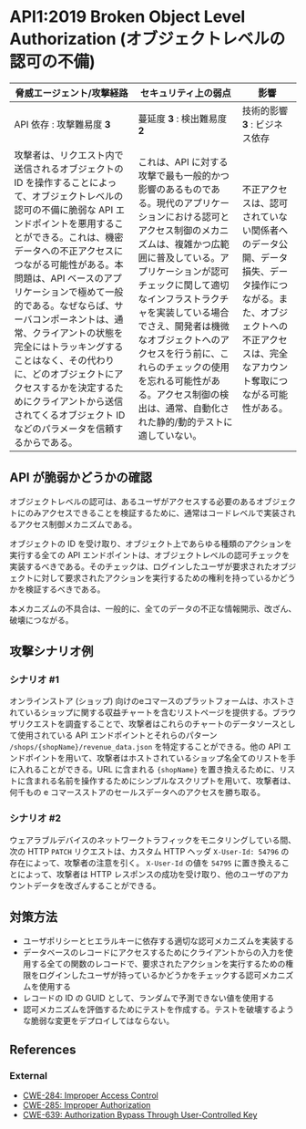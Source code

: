 API1:2019 Broken Object Level Authorization (オブジェクトレベルの認可の不備)
===========================================

| 脅威エージェント/攻撃経路 | セキュリティ上の弱点 | 影響 |
| - | - | - |
| API 依存 : 攻撃難易度 **3** | 蔓延度 **3** : 検出難易度 **2** | 技術的影響 **3** : ビジネス依存 |
| 攻撃者は、リクエスト内で送信されるオブジェクトの ID を操作することによって、オブジェクトレベルの認可の不備に脆弱な API エンドポイントを悪用することができる。これは、機密データへの不正アクセスにつながる可能性がある。本問題は、API ベースのアプリケーションで極めて一般的である。なぜならば、サーバコンポーネントは、通常、クライアントの状態を完全にはトラッキングすることはなく、その代わりに、どのオブジェクトにアクセスするかを決定するためにクライアントから送信されてくるオブジェクト ID などのパラメータを信頼するからである。 | これは、API に対する攻撃で最も一般的かつ影響のあるものである。現代のアプリケーションにおける認可とアクセス制御のメカニズムは、複雑かつ広範囲に普及している。アプリケーションが認可チェックに関して適切なインフラストラクチャを実装している場合でさえ、開発者は機微なオブジェクトへのアクセスを行う前に、これらのチェックの使用を忘れる可能性がある。アクセス制御の検出は、通常、自動化された静的/動的テストに適していない。 | 不正アクセスは、認可されていない関係者へのデータ公開、データ損失、データ操作につながる。また、オブジェクトへの不正アクセスは、完全なアカウント奪取につながる可能性がある。 |


## API が脆弱かどうかの確認

オブジェクトレベルの認可は、あるユーザがアクセスする必要のあるオブジェクトにのみアクセスできることを検証するために、通常はコードレベルで実装されるアクセス制御メカニズムである。

オブジェクトの ID を受け取り、オブジェクト上であらゆる種類のアクションを実行する全ての API エンドポイントは、オブジェクトレベルの認可チェックを実装するべきである。そのチェックは、ログインしたユーザが要求されたオブジェクトに対して要求されたアクションを実行するための権利を持っているかどうかを検証するべきである。

本メカニズムの不具合は、一般的に、全てのデータの不正な情報開示、改ざん、破壊につながる。


## 攻撃シナリオ例

### シナリオ #1

オンラインストア (ショップ) 向けのeコマースのプラットフォームは、ホストされているショップに関する収益チャートを含むリストページを提供する。ブラウザリクエストを調査することで、攻撃者はこれらのチャートのデータソースとして使用されている API エンドポイントとそれらのパターン `/shops/{shopName}/revenue_data.json` を特定することができる。他の API エンドポイントを用いて、攻撃者はホストされているショップ名全てのリストを手に入れることができる。URL に含まれる `{shopName}` を置き換えるために、リストに含まれる名前を操作するためにシンプルなスクリプトを用いて、攻撃者は、何千もの e コマースストアのセールスデータへのアクセスを勝ち取る。

### シナリオ #2

ウェアラブルデバイスのネットワークトラフィックをモニタリングしている間、次の HTTP `PATCH` リクエストは、カスタム HTTP ヘッダ `X-User-Id: 54796` の存在によって、攻撃者の注意を引く。 `X-User-Id` の値を `54795` に置き換えることによって、攻撃者は HTTP レスポンスの成功を受け取り、他のユーザのアカウントデータを改ざんすることができる。


## 対策方法

* ユーザポリシーとヒエラルキーに依存する適切な認可メカニズムを実装する
* データベースのレコードにアクセスするためにクライアントからの入力を使用する全ての関数のレコードで、要求されたアクションを実行するための権限をログインしたユーザが持っているかどうかをチェックする認可メカニズムを使用する
* レコードの ID の GUID として、ランダムで予測できない値を使用する
* 認可メカニズムを評価するためにテストを作成する。テストを破壊するような脆弱な変更をデプロイしてはならない。


## References

### External

* [CWE-284: Improper Access Control][1]
* [CWE-285: Improper Authorization][2]
* [CWE-639: Authorization Bypass Through User-Controlled Key][3]

[1]: https://cwe.mitre.org/data/definitions/284.html
[2]: https://cwe.mitre.org/data/definitions/285.html
[3]: https://cwe.mitre.org/data/definitions/639.html
